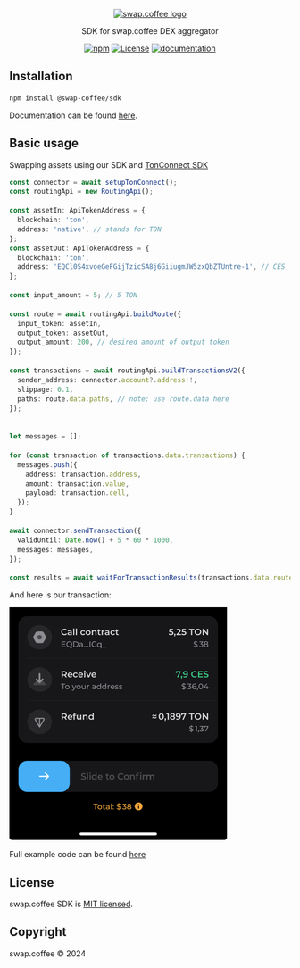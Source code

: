 <p align="center">
  <a href="https://swap.coffee" target="blank"><img src="https://avatars.githubusercontent.com/u/171727895?s=400&u=f6a9b30455abed8c09dc7d4e6108eb21d0715ade&v=4" width="130" alt="swap.coffee logo" /></a>
</p>

<p align="center">SDK for swap.coffee DEX aggregator</p>

<p align="center">
<a href="https://www.npmjs.com/package/@swap-coffee/sdk"><img alt="npm" src="https://img.shields.io/npm/v/%40swap-coffee%2Fsdk?labelColor=%23fffff&color=%233e1c00"></a>
<a href="https://opensource.org/licenses/mit"><img alt="License" src="https://img.shields.io/badge/license-MIT-blue"></a>
<a href="https://docs.swap.coffee"><img alt="documentation" src="https://img.shields.io/badge/documentation-yes-brightgreen"></a>
</p>

## Installation

```bash
npm install @swap-coffee/sdk
```

Documentation can be found [here](https://docs.swap.coffee).


## Basic usage

Swapping assets using our SDK and [TonConnect SDK](https://www.npmjs.com/package/@tonconnect/sdk)

```typescript
const connector = await setupTonConnect();
const routingApi = new RoutingApi();

const assetIn: ApiTokenAddress = {
  blockchain: 'ton',
  address: 'native', // stands for TON
};
const assetOut: ApiTokenAddress = {
  blockchain: 'ton',
  address: 'EQCl0S4xvoeGeFGijTzicSA8j6GiiugmJW5zxQbZTUntre-1', // CES
};

const input_amount = 5; // 5 TON

const route = await routingApi.buildRoute({
  input_token: assetIn,
  output_token: assetOut,
  output_amount: 200, // desired amount of output token
});

const transactions = await routingApi.buildTransactionsV2({
  sender_address: connector.account?.address!!,
  slippage: 0.1,
  paths: route.data.paths, // note: use route.data here
});


let messages = [];

for (const transaction of transactions.data.transactions) {
  messages.push({
    address: transaction.address,
    amount: transaction.value,
    payload: transaction.cell,
  });
}

await connector.sendTransaction({
  validUntil: Date.now() + 5 * 60 * 1000,
  messages: messages,
});

const results = await waitForTransactionResults(transactions.data.route_id, routingApi);
```
And here is our transaction:

![img.png](assets/img.png)

Full example code can be found [here](examples/swap.ts)

## License

swap.coffee SDK is [MIT licensed](LICENSE).

## Copyright

swap.coffee &copy; 2024